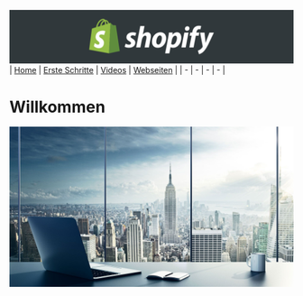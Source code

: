 ﻿![Shopify](images/banner.png "Shopify")
| [Home](index.html) | [Erste Schritte](pages/erste_schritte.html) | [Videos](pages/videos.html) | [Webseiten](pages/webseiten.html) |
| - | - | - | - |

# Willkommen
![Business](images/business.jpg)
